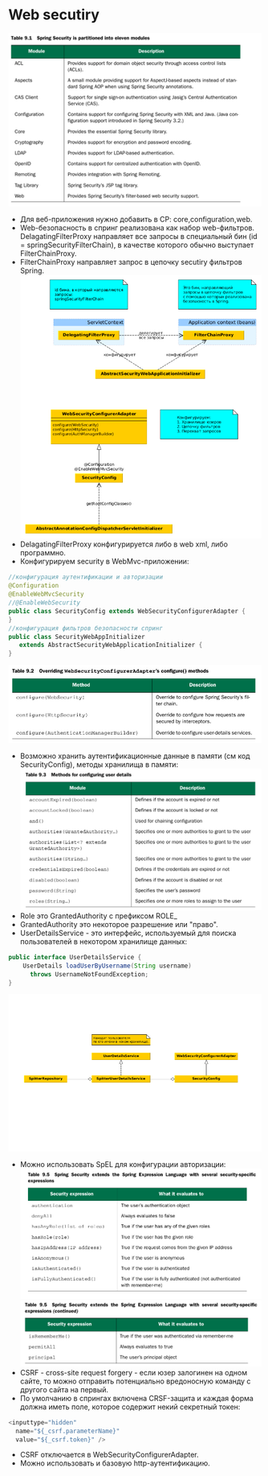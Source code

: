 # Web secutiry
![securityModules](securityModules.png)
*  Для веб-приложения нужно добавить в CP: core,configuration,web.
* Web-безопасность в спринг реализована
как набор web-фильтров. DelagatingFilterProxy направляет
все запросы в специальный бин (id = springSecurityFilterChain), в качестве которого обычно
выступает FilterChainProxy.
* FilterChainProxy направляет запрос в цепочку secutiry
фильтров Spring.
![filters](filters.png)
* DelagatingFilterProxy конфигурируется либо в web xml,
либо программно.
* Конфигурируем security в WebMvc-приложении:
```java
//конфигурация аутентификации и авторизации
@Configuration
@EnableWebMvcSecurity
//@EnableWebSecurity
public class SecurityConfig extends WebSecurityConfigurerAdapter {
}
//конфигурация фильтров безопасности спринг
public class SecurityWebAppInitializer
   extends AbstractSecurityWebApplicationInitializer {
}
```
![webSecurityConfigurerAdapterMethods](webSecurityConfigurerAdapterMethods.png)
* Возможно хранить аутентификационные данные в памяти (см код SecurityConfig), методы хранилища в памяти:
![memoryAuth](memoryAuth.png)
* Role это GrantedAuthority с префиксом ROLE_
* GrantedAuthority это некоторое разрешение или "право".
* UserDetailsService - это интерфейс, используемый для
поиска пользователей в некотором хранилище данных:
```java
public interface UserDetailsService {
    UserDetails loadUserByUsername(String username)
      throws UsernameNotFoundException;
}
```
![spitterAuth](spitterAuth.png)
* Можно использовать SpEL для конфигурации авторизации:
![expr1.png](expr1.png)
![expr2.png](expr2.png)
* CSRF - cross-site request forgery - если юзер залогинен на одном сайте, то можно отправить
потенциально вредоносную команду с другого сайта
на первый.
* По умолчанию в спрингах включена CRSF-защита
и каждая форма должна иметь поле, которое содержит
некий секретный токен:
```java
<inputtype="hidden"
  name="${_csrf.parameterName}"
  value="${_csrf.token}" />
```
* CSRF отключается в WebSecurityConfigurerAdapter.
* Можно использовать и базовую http-аутентификацию.
